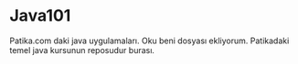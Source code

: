 # Java101
Patika.com daki java uygulamaları. 
Oku beni dosyası ekliyorum. 
Patikadaki temel java kursunun reposudur burası.
